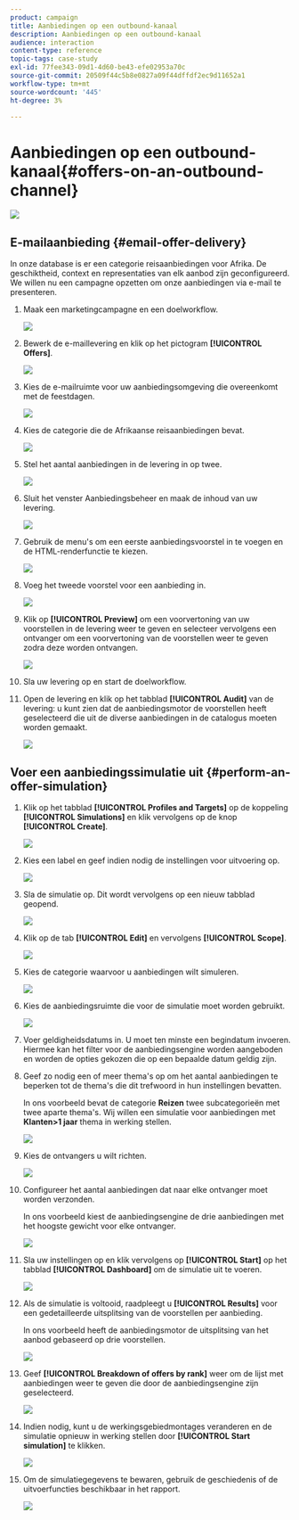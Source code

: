```yaml
---
product: campaign
title: Aanbiedingen op een outbound-kanaal
description: Aanbiedingen op een outbound-kanaal
audience: interaction
content-type: reference
topic-tags: case-study
exl-id: 77fee343-09d1-4d60-be43-efe02953a70c
source-git-commit: 20509f44c5b8e0827a09f44dffdf2ec9d11652a1
workflow-type: tm+mt
source-wordcount: '445'
ht-degree: 3%

---
```


# Aanbiedingen op een outbound-kanaal{#offers-on-an-outbound-channel}

![](../../assets/v7-only.svg)

## E-mailaanbieding {#email-offer-delivery}

In onze database is er een categorie reisaanbiedingen voor Afrika. De geschiktheid, context en representaties van elk aanbod zijn geconfigureerd. We willen nu een campagne opzetten om onze aanbiedingen via e-mail te presenteren.

1. Maak een marketingcampagne en een doelworkflow.

   ![](assets/offer_delivery_example_001.png)

1. Bewerk de e-maillevering en klik op het pictogram **[!UICONTROL Offers]**.

   ![](assets/offer_delivery_example_002.png)

1. Kies de e-mailruimte voor uw aanbiedingsomgeving die overeenkomt met de feestdagen.

   ![](assets/offer_delivery_example_003.png)

1. Kies de categorie die de Afrikaanse reisaanbiedingen bevat.

   ![](assets/offer_delivery_example_004.png)

1. Stel het aantal aanbiedingen in de levering in op twee.

   ![](assets/offer_delivery_example_005.png)

1. Sluit het venster Aanbiedingsbeheer en maak de inhoud van uw levering.

   ![](assets/offer_delivery_example_006.png)

1. Gebruik de menu&#39;s om een eerste aanbiedingsvoorstel in te voegen en de HTML-renderfunctie te kiezen.

   ![](assets/offer_delivery_example_007.png)

1. Voeg het tweede voorstel voor een aanbieding in.

   ![](assets/offer_delivery_example_008.png)

1. Klik op **[!UICONTROL Preview]** om een voorvertoning van uw voorstellen in de levering weer te geven en selecteer vervolgens een ontvanger om een voorvertoning van de voorstellen weer te geven zodra deze worden ontvangen.

   ![](assets/offer_delivery_example_009.png)

1. Sla uw levering op en start de doelworkflow.
1. Open de levering en klik op het tabblad **[!UICONTROL Audit]** van de levering: u kunt zien dat de aanbiedingsmotor de voorstellen heeft geselecteerd die uit de diverse aanbiedingen in de catalogus moeten worden gemaakt.

   ![](assets/offer_delivery_example_010.png)

## Voer een aanbiedingssimulatie uit {#perform-an-offer-simulation}

1. Klik op het tabblad **[!UICONTROL Profiles and Targets]** op de koppeling **[!UICONTROL Simulations]** en klik vervolgens op de knop **[!UICONTROL Create]**.

   ![](assets/offer_simulation_001.png)

1. Kies een label en geef indien nodig de instellingen voor uitvoering op.

   ![](assets/offer_simulation_example_002.png)

1. Sla de simulatie op. Dit wordt vervolgens op een nieuw tabblad geopend.

   ![](assets/offer_simulation_example_003.png)

1. Klik op de tab **[!UICONTROL Edit]** en vervolgens **[!UICONTROL Scope]**.

   ![](assets/offer_simulation_example_004.png)

1. Kies de categorie waarvoor u aanbiedingen wilt simuleren.

   ![](assets/offer_simulation_example_005.png)

1. Kies de aanbiedingsruimte die voor de simulatie moet worden gebruikt.

   ![](assets/offer_simulation_example_006.png)

1. Voer geldigheidsdatums in. U moet ten minste een begindatum invoeren. Hiermee kan het filter voor de aanbiedingsengine worden aangeboden en worden de opties gekozen die op een bepaalde datum geldig zijn.
1. Geef zo nodig een of meer thema&#39;s op om het aantal aanbiedingen te beperken tot de thema&#39;s die dit trefwoord in hun instellingen bevatten.

   In ons voorbeeld bevat de categorie **Reizen** twee subcategorieën met twee aparte thema&#39;s. Wij willen een simulatie voor aanbiedingen met **Klanten>1 jaar** thema in werking stellen.

   ![](assets/offer_simulation_example_007.png)

1. Kies de ontvangers u wilt richten.

   ![](assets/offer_simulation_example_008.png)

1. Configureer het aantal aanbiedingen dat naar elke ontvanger moet worden verzonden.

   In ons voorbeeld kiest de aanbiedingsengine de drie aanbiedingen met het hoogste gewicht voor elke ontvanger.

   ![](assets/offer_simulation_example_009.png)

1. Sla uw instellingen op en klik vervolgens op **[!UICONTROL Start]** op het tabblad **[!UICONTROL Dashboard]** om de simulatie uit te voeren.

   ![](assets/offer_simulation_example_010.png)

1. Als de simulatie is voltooid, raadpleegt u **[!UICONTROL Results]** voor een gedetailleerde uitsplitsing van de voorstellen per aanbieding.

   In ons voorbeeld heeft de aanbiedingsmotor de uitsplitsing van het aanbod gebaseerd op drie voorstellen.

   ![](assets/offer_simulation_example_011.png)

1. Geef **[!UICONTROL Breakdown of offers by rank]** weer om de lijst met aanbiedingen weer te geven die door de aanbiedingsengine zijn geselecteerd.

   ![](assets/offer_simulation_example_012.png)

1. Indien nodig, kunt u de werkingsgebiedmontages veranderen en de simulatie opnieuw in werking stellen door **[!UICONTROL Start simulation]** te klikken.

   ![](assets/offer_simulation_example_010.png)

1. Om de simulatiegegevens te bewaren, gebruik de geschiedenis of de uitvoerfuncties beschikbaar in het rapport.

   ![](assets/offer_simulation_example_013.png)
